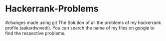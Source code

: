 # Hackerrank-Problems
#changes made using git
The Solution of all the problems of my hackerrank profile (aakardwivedi).
You can search the name of my files on google to find the respective problems.
